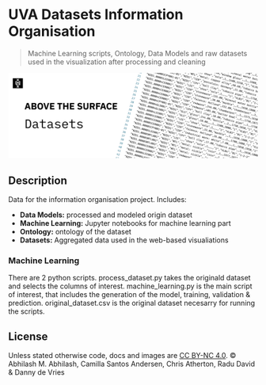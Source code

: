 # UVA Datasets Information Organisation

> Machine Learning scripts, Ontology, Data Models and raw datasets used in the visualization after processing and cleaning

![GitHub banner](/docs/banner.jpg)

## Description

Data for the information organisation project. Includes:

* **Data Models:** processed and modeled origin dataset
* **Machine Learning:** Jupyter notebooks for machine learning part
* **Ontology:** ontology of the dataset
* **Datasets:** Aggregated data used in the web-based visualiations

### Machine Learning

There are 2 python scripts. process_dataset.py takes the originald dataset and selects the columns of interest. machine_learning.py is the main script of interest, that includes the generation of the model, training, validation & prediction. original_dataset.csv is the original dataset necesarry for running the scripts.

## License

Unless stated otherwise code, docs and images are [CC BY-NC 4.0](https://creativecommons.org/licenses/by-nc/4.0/). © Abhilash M. Abhilash, Camilla Santos Andersen, Chris Atherton, Radu David & Danny de Vries
